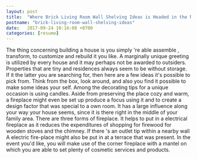 ```yaml
---
layout: post
title:  "Where Brick Living Room Wall Shelving Ideas is Headed in the Next 16 Year"
postname: "brick-living-room-wall-shelving-ideas"
date:   2017-09-24 10:16:08 +0700
categories: [resume]
---
```

The thing concerning building a house is you simply 're able assemble , transform, to customize and rebuild it you like. A marginally unique greeting is utilized by every house and it may perhaps not be awarded to outsiders. Properties that are tiny and residences always seem to be without storage. If it the latter you are searching for, then here are a few ideas it's possible to pick from. Think from the box, look around, and also you find it possible to make some ideas your self. Among the decorating tips for a unique occasion is using candles. Aside from preserving the place cozy and warm, a fireplace might even be set up produce a focus using it and to create a design factor that was special to a own room. It has a large influence along your way your house seems, since it is there right in the middle of your family area. There are three forms of fireplace. It helps to put in a electrical fireplace as it reduces the expenditures of shopping for firewood for wooden stoves and the chimney. If there 's an outlet tip within a nearby wall A electric fire-place might also be put in at a terrace that was present. In the event you'd like, you will make use of the corner fireplace with a mantel on which you are able to set plenty of cosmetic services and products.
